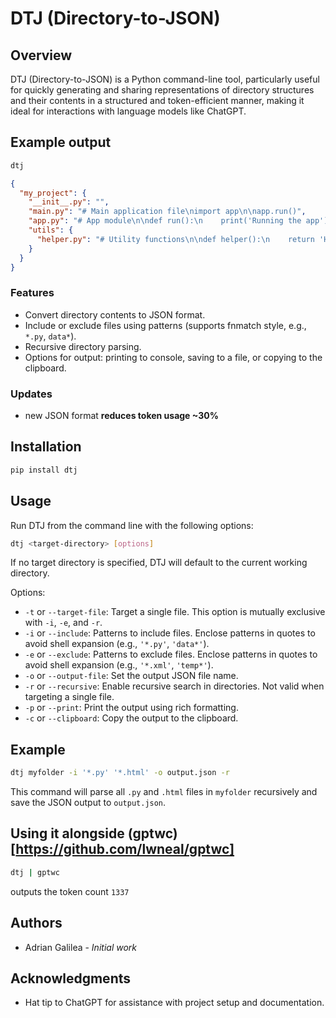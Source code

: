 
# DTJ (Directory-to-JSON)

## Overview
DTJ (Directory-to-JSON) is a Python command-line tool, particularly useful for quickly generating and sharing representations of directory structures and their contents in a structured and token-efficient manner, making it ideal for interactions with language models like ChatGPT.

## Example output
```bash
dtj
```

```json
{
  "my_project": {
    "__init__.py": "",
    "main.py": "# Main application file\nimport app\n\napp.run()",
    "app.py": "# App module\n\ndef run():\n    print('Running the app')",
    "utils": {
      "helper.py": "# Utility functions\n\ndef helper():\n    return 'Helper function'"
    }
  }
}
```

### Features
- Convert directory contents to JSON format.
- Include or exclude files using patterns (supports fnmatch style, e.g., `*.py`, `data*`).
- Recursive directory parsing.
- Options for output: printing to console, saving to a file, or copying to the clipboard.

### Updates
- new JSON format **reduces token usage ~30%**

## Installation

```bash
pip install dtj
```

## Usage

Run DTJ from the command line with the following options:

```bash
dtj <target-directory> [options]
```

If no target directory is specified, DTJ will default to the current working directory.

Options:
- `-t` or `--target-file`: Target a single file. This option is mutually exclusive with `-i`, `-e`, and `-r`.
- `-i` or `--include`: Patterns to include files. Enclose patterns in quotes to avoid shell expansion (e.g., `'*.py'`, `'data*'`).
- `-e` or `--exclude`: Patterns to exclude files. Enclose patterns in quotes to avoid shell expansion (e.g., `'*.xml'`, `'temp*'`).
- `-o` or `--output-file`: Set the output JSON file name.
- `-r` or `--recursive`: Enable recursive search in directories. Not valid when targeting a single file.
- `-p` or `--print`: Print the output using rich formatting.
- `-c` or `--clipboard`: Copy the output to the clipboard.

## Example

```bash
dtj myfolder -i '*.py' '*.html' -o output.json -r
```

This command will parse all `.py` and `.html` files in `myfolder` recursively and save the JSON output to `output.json`.

## Using it alongside (gptwc)[https://github.com/lwneal/gptwc]

```bash
dtj | gptwc
```
outputs the token count
`1337`

## Authors

- Adrian Galilea - *Initial work*

## Acknowledgments

- Hat tip to ChatGPT for assistance with project setup and documentation.
